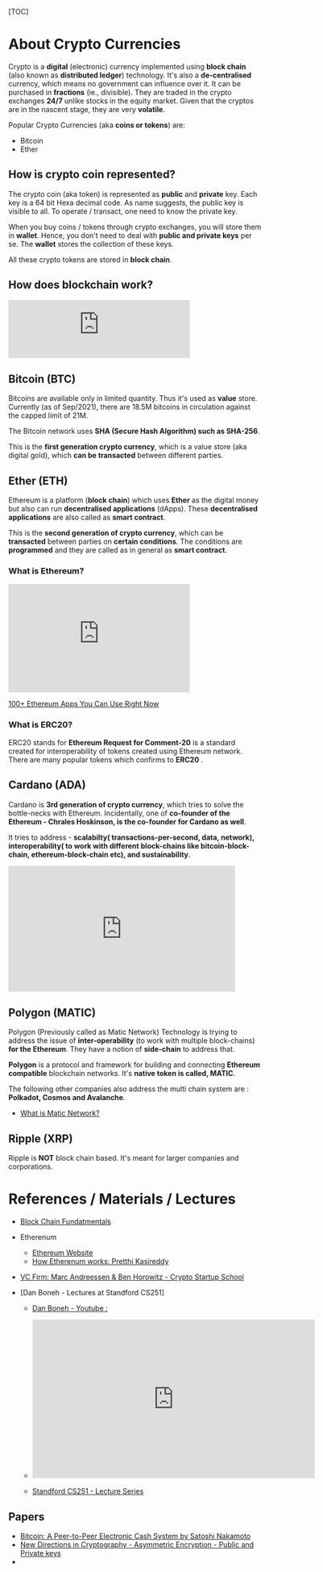 [TOC]

# About Crypto Currencies

Crypto is a **digital** (electronic) currency implemented using **block chain** (also known as **distributed ledger**) technology. It's also a **de-centralised** currency, which means no government can influence over it. It can be purchased in **fractions** (ie., divisible). They are traded in the crypto exchanges **24/7** unlike stocks in the equity market. Given that the cryptos are in the nascent stage, they are very **volatile**.

Popular Crypto Currencies (aka **coins or tokens**) are:

* Bitcoin
* Ether



## How is crypto coin represented?

The crypto coin (aka token) is represented as **public** and **private** key. Each key is a 64 bit Hexa decimal code. As name suggests, the public key is visible to all. To operate / transact, one need to know the private key.

When you buy coins / tokens through crypto exchanges, you will store them in **wallet**. Hence, you don't need to deal with **public and private keys** per se. The **wallet** stores the collection of these keys.

All these crypto tokens are stored in **block chain**.

## How does blockchain work?

<iframe width="360" height="115" src="https://www.youtube.com/embed/SSo_EIwHSd4" title="YouTube video player" frameborder="0" allow="accelerometer; autoplay; clipboard-write; encrypted-media; gyroscope; picture-in-picture" allowfullscreen></iframe>

## Bitcoin (BTC)

Bitcoins are available only in limited quantity. Thus it's used as **value** store. Currently (as of Sep/2021), there are 18.5M bitcoins in circulation against the capped limit of 21M.

The Bitcoin network uses **SHA (Secure Hash Algorithm) such as SHA-256**.

This is the **first generation crypto currency**, which is a value store (aka digital gold), which **can be transacted** between different parties.

## Ether (ETH)

Ethereum is a platform (**block chain**) which uses **Ether** as the digital money but also can run **decentralised applications** (dApps). These **decentralised applications** are also called as **smart contract**.

This is the **second generation of crypto currency**, which can be **transacted** between parties on  **certain conditions**. The conditions are **programmed** and they are called as in general as **smart contract**.

### What is Ethereum?

<iframe width="360" height="215" src="https://www.youtube.com/embed/IsXvoYeJxKA" title="YouTube video player" frameborder="0" allow="accelerometer; autoplay; clipboard-write; encrypted-media; gyroscope; picture-in-picture" allowfullscreen></iframe>

[100+ Ethereum Apps You Can Use Right Now](https://consensys.net/blog/news/90-ethereum-apps-you-can-use-right-now/)

### What is ERC20?

ERC20 stands for **Ethereum Request for Comment-20** is a standard created for interoperability of tokens created using Ethereum network. There are many popular tokens which confirms to **ERC20** .



## Cardano (ADA)

Cardano is **3rd generation of crypto currency**, which tries to solve the bottle-necks with Ethereum. Incidentally, one of **co-founder of the Ethereum - Chrales Hoskinson, is the co-founder for Cardano as well**.

It tries to address - **scalabilty( transactions-per-second, data, network), interoperability( to work with different block-chains like bitcoin-block-chain, ethereum-block-chain etc), and sustainability**.



<iframe width="450" height="250" src="https://www.youtube.com/embed/Ja9D0kpksxw" title="YouTube video player" frameborder="0" allow="accelerometer; autoplay; clipboard-write; encrypted-media; gyroscope; picture-in-picture" allowfullscreen></iframe>



## Polygon (MATIC)

Polygon (Previously called as Matic Network) Technology is trying to address the issue of **inter-operability** (to work with multiple block-chains) **for the Ethereum**. They have a notion of **side-chain** to address that.

**Polygon** is a protocol and framework for building and connecting **Ethereum compatible** blockchain networks. It's **native token is called, MATIC**.

The following other companies also address the multi chain system are : **Polkadot, Cosmos and Avalanche**.

* [What is Matic Network?](https://medium.com/matic-network/what-is-matic-network-466a2c493ae1)

  

## Ripple (XRP)

Ripple is **NOT** block chain based. It's meant for larger companies and corporations.



# References / Materials / Lectures

* [Block Chain Fundatmentals](./BlockchainFunda.md)
* Etherenum
  * [Ethereum Website](www.etherenum.org)
  * [How Etherenum works: Pretthi Kasireddy](https://preethikasireddy.medium.com/how-does-ethereum-work-anyway-22d1df506369)

* [VC Firm: Marc Andreessen & Ben Horowitz - Crypto Startup School](https://a16z.com/crypto-startup-school/)

* [Dan Boneh - Lectures at Standford CS251]

  * [Dan Boneh - Youtube : ](https://www.youtube.com/watch?v=V0JdeRzVndI)

  * <iframe width="560" height="315" src="https://www.youtube.com/embed/V0JdeRzVndI" title="YouTube video player" frameborder="0" allow="accelerometer; autoplay; clipboard-write; encrypted-media; gyroscope; picture-in-picture" allowfullscreen></iframe>

  * [Standford CS251 - Lecture Series](https://cs251.stanford.edu/syllabus.html)

    

  

## Papers

* [Bitcoin: A Peer-to-Peer Electronic Cash System by Satoshi Nakamoto](https://bitcoin.org/bitcoin.pdf)
* [New Directions in Cryptography - Asymmetric Encryption - Public and Private keys](https://ee.stanford.edu/~hellman/publications/24.pdf)
* 
